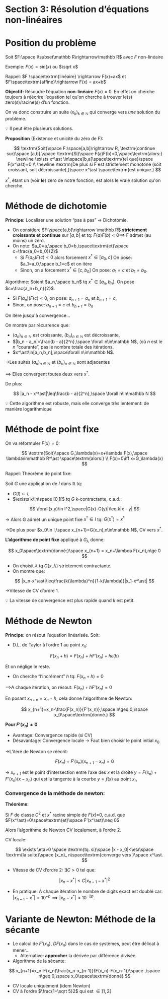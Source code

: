 # Section 3: Résolution d’équations non-linéaires

# Position du problème

Soit $F:\space I\subset\mathbb R\rightarrow\mathbb R$ avec $F$ non-linéaire

Exemple: $F(x)=sin(x)$ ou $\sqrt x$

Rappel: $F \space\textrm{linéaire} \rightarrow F(x)=ax$ et $F\space\textrm{affine}\rightarrow F(x) = ax+b$

**Objectif:** Résoudre l’équation **non-linéaire** $F(x)=0$. En effet on cherche toujours à réécrire l’equation tel qu'on cherche à trouver le(s) zero(s)/racine(s) d’un fonction.

On va donc construire un suite $(x_k)_ {k\in\mathbb N}$ qui converge vers *une* solution du problème.

💡 Il peut être plusieurs solutions.


**Proposition** (Existence et unicité du zéro de F):

$$
\textrm{Soit}\space F:\space[a,b]\rightarrow R, \textrm{continue sur}\space [a,b].\space \textrm{Si}\space F(a)F(b)<0,\space\textrm{alors:}
\newline
\exists x^\ast \in\space]b,a[\space\textrm{tel que}\space F(x^\ast)=0
\\
\newline
\textrm{De plus si F est strictement monotone (soit croissant, soit décroissante),}\space x^\ast \space\textrm{est unique.}
$$

$x^\ast$, étant un (voir ***le***) zero de notre fonction, est alors le vraie solution qu'on cherche.

# Méthode de dichotomie

**Principe:** Localiser une solution “pas à pas” → Dichotomie.

- On considère $F:\space[a,b]\rightarrow \mathbb R$ **strictement croissante et continue** sur $[a,b]$ et tq: $F(a)F(b) <0 \implies$ F admet (au moins) un zéro.
- On note: $a_0=a,\space b_0=b,\space\textrm{et}\space c=\frac{a_0+b_0}{2}$
    - Si $F(a_0)F(c)<0$ alors forcement $x^\ast\in[a_0,c]$
    On pose: $a_1=a_0,\space b_1=c$ et on itère
    - Sinon, on a forcement $x^\ast\in[c,b_0]$
    On pose: $a_1=c$ et $b_1=b_0$.

Algorithme:
Soient $a_n,\space b_n$ tq $x^\ast\in[a_n,b_n]$. On pose $c=\frac{a_n+b_n}{2}$.

- Si $F(a_n)(F(c)<0$, on pose: $a_{n+1}=a_n$ et $b_{n+1}=c$,
- Sinon, on pose: $a_{n+1}=c$ et $b_{n+1}=b_n$

On itère jusqu'à convergence…

On montre par récurrence que:

- $(a_n)_ {n\in\mathbb N}$ est croissante, $(b_n)_ {n\in\mathbb N}$ est décroissante,
- $|b_n - a_n|=\frac{b - a}{2^n},\space \forall n\in\mathbb N$, (où $n$ est le $n$ “courante”, pas le nombre totale des itérations.
- $x^\ast\in[a_n,b_n],\space\forall n\in\mathbb N$.

→Les suites $(a_n)_ {n\in\mathbb N}$ et $(b_n)_ {n\in\mathbb N}$ sont adjacentes

$\implies$ Elles convergent toutes deux vers $x^\ast$.

De plus:

$$
|a_n - x^\ast|\leq\frac{b - a}{2^n},\space \forall n\in\mathbb N
$$

💡 Cette algorithme est robuste, mais elle converge très lentement: de manière logarithmique


# Méthode de point fixe

On va reformuler $F(x)=0$:

$$
\textrm{Soit}\space G_\lambda(x)=x+\lambda F(x),\space \lambda\in\mathbb R^\ast \space\textrm{alors:}
\\
F(x)=0\iff x=G_\lambda(x)
$$

Rappel: Théorème de point fixe:

Soit $G$ une application de $I$ dans $\mathbb R$ tq:

- $G(I)\subset I$,
- $\exists k\in\space [0,1[$ tq $G$ k-contractante, c.a.d.:

$$
\forall(x,y)\in I^2,\space|G(x)-G(y)|\leq k|x - y|
$$

→ Alors G admet un unique point fixe $x^\ast\in I$ tq: $G(x^\ast)=x^\ast$

→De plus pour $x_0\in I,\space x_{n+1}=G(x_n),n\in\mathbb N$, CV vers $x^\ast$.

**L’algorithme de point fixe** appliqué à $G_\lambda$ donne:

$$
x_0\space\textrm{donné:}\space x_{n+1} = x_n+\lambda F(x_n),n\ge 0
$$


- On choisit $\lambda$ tq $G(x,\lambda)$ strictement contractante.
- On montre que:

$$
|x_n-x^\ast|\leq\frac{k(\lambda)^n}{1-k(\lambda)}|x_1-x^\ast|
$$

→Vitesse de CV d’ordre 1.

💡 La vitesse de convergence est plus rapide quand $k$ est petit.


# Méthode de Newton

**Principe:** on résout l’équation linéarisée. Soit:

- D.L. de Taylor à l’ordre 1 au point $x_n$:

$$
F(x_n+h)=F(x_n)+hF'(x_n)+h\epsilon(h)
$$

Et on néglige le reste.

- On cherche “l’incrément” $h$ tq: $F(x_n+h)=0$

$\implies$A chaque itération, on résout: $F(x_n)+hF’(x_n)=0$

En posant $x_{n+n}=x_n+h$, cela donne l’algorithme de Newton:

$$
x_{n+1}=x_n-\frac{F(x_n)}{F'(x_n)},\space n\geq 0,\space x_0\space\textrm{donné.}
$$

**Pour $F’(x_n)\neq 0$**

- Avantage: Convergence rapide (si CV)
- Désavantage: Convergence locale → Faut bien choisir le point initial $x_0$

→L’itéré de Newton se réécrit:

$$
F(x_n)+F'(x_n)(x_{n+1}-x_n)=0
$$

→ $x_{n+1}$ est le point d’intersection entre l’axe des $x$ et la droite $y=F(x_n)+F’(x_n)(x - x_n)$ qui est la tangente à la courbe $y=f(x)$ au point $x_n$


### Convergence de la méthode de newton:

**Théorème:**

Si $F$ de classe $C^2$ et $x^\ast$ racine simple de $F(x)$=0, c.a.d. que $F(x^\ast)=0\space\textrm{et}\space F’(x^\ast)\neq 0$

Alors l’algorithme de Newton CV localement, à l’ordre 2.

CV locale:

$$
\exists \eta>0 \space \textrm{tq. si}\space |x - x_0|<\eta\space \textrm{la suite}\space (x_n)_ n\space\textrm{converge vers }\space x^\ast.
$$

- Vitesse de CV d’ordre 2: $\exists C>0$ tel que:

$$
|x_n-x^\ast|\leq C|x_{n-1}-x^\ast|^2
$$

- En pratique: A chaque itération le nombre de digits exact est doublé car: $|x_{n-1}-x^\ast|=10^{-p}\implies |x_n-x^\ast|\approx 10^{-2p}$.

# Variante de Newton: Méthode de la sécante

- Le calcul de $F’(x_n)$, $DF(x_n)$ dans le cas de systèmes, peut être délicat à mener…
    - Alternative: **approcher** la dérivée par différence divisée.
- Algorithme de la sécante:

$$
x_{n+1}=x_n-F(x_n)\frac{x_n-x_{n-1}}{F(x_n)-F(x_n-1)}\space ,\space n\geq 0,\space x_0\space\textrm{donné}
$$

- CV locale uniquement (idem Newton)
- CV à l’ordre $\frac{1+\sqrt 5}2$ qui est $\in ]1,2[$
